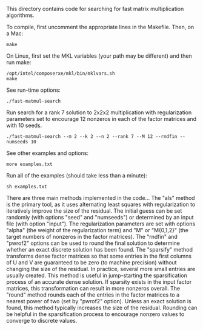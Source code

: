 This directory contains code for searching for fast matrix multiplication algorithms.

To compile, first uncomment the appropriate lines in the Makefile.
Then, on a Mac:

    make

On Linux, first set the MKL variables (your path may be different) and then run make:

    /opt/intel/composerxe/mkl/bin/mklvars.sh 
    make

See run-time options:

    ./fast-matmul-search

Run search for a rank 7 solution to 2x2x2 multiplication with regularization parameters set to encourage 12 nonzeros in each of the factor matrices and with 10 seeds.

    ./fast-matmul-search --m 2 --k 2 --n 2 --rank 7 --M 12 --rndfin --numseeds 10

See other examples and options:

    more examples.txt

Run all of the examples (should take less than a minute):

    sh examples.txt


There are three main methods implemented in the code...
    The "als" method is the primary tool, as it uses alternating least squares with regularization to iteratively improve the size of the residual.  The initial guess can be set randomly (with options "seed" and "numseeds") or determined by an input file (with option "input").  The regularization parameters are set with options "alpha" (the weight of the regularization term) and "M" or "M{0,1,2}" (the target numbers of nonzeros in the factor matrices).  The "rndfin" and "pwrof2" options can be used to round the final solution to determine whether an exact discrete solution has been found.
    The "sparsify" method transforms dense factor matrices so that some entries in the first columns of U and V are guaranteed to be zero (to machine precision) without changing the size of the residual.  In practice, several more small entries are usually created.  This method is useful in jump-starting the sparsification process of an accurate dense solution.  If sparsity exists in the input factor matrices, this transformation can result in more nonzeros overall.
    The "round" method rounds each of the entries in the factor matrices to a nearest power of two (set by "pwrof2" option).  Unless an exact solution is found, this method typically increases the size of the residual.  Rounding can be helpful in the sparsification process to encourage nonzero values to converge to discrete values.

  
